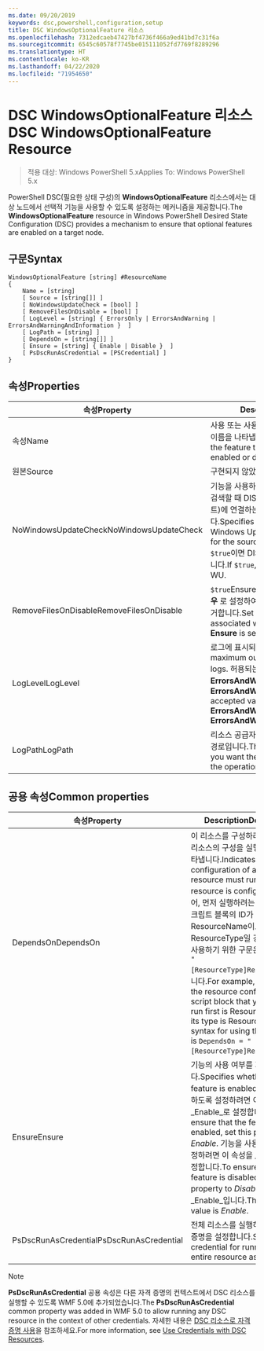 ```yaml
---
ms.date: 09/20/2019
keywords: dsc,powershell,configuration,setup
title: DSC WindowsOptionalFeature 리소스
ms.openlocfilehash: 7312edcaeb47427bf4736f466a9ed41bd7c31f6a
ms.sourcegitcommit: 6545c60578f7745be015111052fd7769f8289296
ms.translationtype: HT
ms.contentlocale: ko-KR
ms.lasthandoff: 04/22/2020
ms.locfileid: "71954650"
---
```

# <a name="dsc-windowsoptionalfeature-resource"></a><span data-ttu-id="e8509-103">DSC WindowsOptionalFeature 리소스</span><span class="sxs-lookup"><span data-stu-id="e8509-103">DSC WindowsOptionalFeature Resource</span></span>

> <span data-ttu-id="e8509-104">적용 대상: Windows PowerShell 5.x</span><span class="sxs-lookup"><span data-stu-id="e8509-104">Applies To: Windows PowerShell 5.x</span></span>

<span data-ttu-id="e8509-105">PowerShell DSC(필요한 상태 구성)의 **WindowsOptionalFeature** 리소스에서는 대상 노드에서 선택적 기능을 사용할 수 있도록 설정하는 메커니즘을 제공합니다.</span><span class="sxs-lookup"><span data-stu-id="e8509-105">The **WindowsOptionalFeature** resource in Windows PowerShell Desired State Configuration (DSC) provides a mechanism to ensure that optional features are enabled on a target node.</span></span>

## <a name="syntax"></a><span data-ttu-id="e8509-106">구문</span><span class="sxs-lookup"><span data-stu-id="e8509-106">Syntax</span></span>

```Syntax
WindowsOptionalFeature [string] #ResourceName
{
    Name = [string]
    [ Source = [string[]] ]
    [ NoWindowsUpdateCheck = [bool] ]
    [ RemoveFilesOnDisable = [bool] ]
    [ LogLevel = [string] { ErrorsOnly | ErrorsAndWarning | ErrorsAndWarningAndInformation }  ]
    [ LogPath = [string] ]
    [ DependsOn = [string[]] ]
    [ Ensure = [string] { Enable | Disable }  ]
    [ PsDscRunAsCredential = [PSCredential] ]
}
```

## <a name="properties"></a><span data-ttu-id="e8509-107">속성</span><span class="sxs-lookup"><span data-stu-id="e8509-107">Properties</span></span>

|<span data-ttu-id="e8509-108">속성</span><span class="sxs-lookup"><span data-stu-id="e8509-108">Property</span></span> |<span data-ttu-id="e8509-109">Description</span><span class="sxs-lookup"><span data-stu-id="e8509-109">Description</span></span> |
|---|---|
|<span data-ttu-id="e8509-110">속성</span><span class="sxs-lookup"><span data-stu-id="e8509-110">Name</span></span> |<span data-ttu-id="e8509-111">사용 또는 사용하지 않도록 설정하려는 기능의 이름을 나타냅니다.</span><span class="sxs-lookup"><span data-stu-id="e8509-111">Indicates the name of the feature that you want to ensure is enabled or disabled.</span></span> |
|<span data-ttu-id="e8509-112">원본</span><span class="sxs-lookup"><span data-stu-id="e8509-112">Source</span></span> |<span data-ttu-id="e8509-113">구현되지 않았습니다.</span><span class="sxs-lookup"><span data-stu-id="e8509-113">Not implemented.</span></span> |
|<span data-ttu-id="e8509-114">NoWindowsUpdateCheck</span><span class="sxs-lookup"><span data-stu-id="e8509-114">NoWindowsUpdateCheck</span></span> |<span data-ttu-id="e8509-115">기능을 사용하도록 설정하기 위해 원본 파일을 검색할 때 DISM에서 WU(Windows 업데이트)에 연결하는지 여부를 지정합니다.</span><span class="sxs-lookup"><span data-stu-id="e8509-115">Specifies whether DISM contacts Windows Update (WU) when searching for the source files to enable a feature.</span></span> <span data-ttu-id="e8509-116">`$true`이면 DISM에서 WU에 연결하지 않습니다.</span><span class="sxs-lookup"><span data-stu-id="e8509-116">If `$true`, DISM does not contact WU.</span></span> |
|<span data-ttu-id="e8509-117">RemoveFilesOnDisable</span><span class="sxs-lookup"><span data-stu-id="e8509-117">RemoveFilesOnDisable</span></span> |<span data-ttu-id="e8509-118">`$true`Ensure**가** Absent**로 설정되어 있을 경우** 로 설정하여 기능과 관련된 모든 파일을 제거합니다.</span><span class="sxs-lookup"><span data-stu-id="e8509-118">Set to `$true` to remove all files associated with the feature when **Ensure** is set to **Absent**.</span></span> |
|<span data-ttu-id="e8509-119">LogLevel</span><span class="sxs-lookup"><span data-stu-id="e8509-119">LogLevel</span></span> |<span data-ttu-id="e8509-120">로그에 표시되는 최대 출력 수준입니다.</span><span class="sxs-lookup"><span data-stu-id="e8509-120">The maximum output level shown in the logs.</span></span> <span data-ttu-id="e8509-121">허용되는 값은 **ErrorsOnly**, **ErrorsAndWarning** 및 **ErrorsAndWarningAndInformation**.</span><span class="sxs-lookup"><span data-stu-id="e8509-121">The accepted values are: **ErrorsOnly**, **ErrorsAndWarning**, and **ErrorsAndWarningAndInformation**.</span></span> |
|<span data-ttu-id="e8509-122">LogPath</span><span class="sxs-lookup"><span data-stu-id="e8509-122">LogPath</span></span> |<span data-ttu-id="e8509-123">리소스 공급자가 작업을 기록할 로그 파일의 경로입니다.</span><span class="sxs-lookup"><span data-stu-id="e8509-123">The path to a log file where you want the resource provider to log the operation.</span></span> |

## <a name="common-properties"></a><span data-ttu-id="e8509-124">공용 속성</span><span class="sxs-lookup"><span data-stu-id="e8509-124">Common properties</span></span>

|<span data-ttu-id="e8509-125">속성</span><span class="sxs-lookup"><span data-stu-id="e8509-125">Property</span></span> |<span data-ttu-id="e8509-126">Description</span><span class="sxs-lookup"><span data-stu-id="e8509-126">Description</span></span> |
|---|---|
|<span data-ttu-id="e8509-127">DependsOn</span><span class="sxs-lookup"><span data-stu-id="e8509-127">DependsOn</span></span> |<span data-ttu-id="e8509-128">이 리소스를 구성하려면 먼저 다른 리소스의 구성을 실행해야 함을 나타냅니다.</span><span class="sxs-lookup"><span data-stu-id="e8509-128">Indicates that the configuration of another resource must run before this resource is configured.</span></span> <span data-ttu-id="e8509-129">예를 들어, 먼저 실행하려는 리소스 구성 스크립트 블록의 ID가 ResourceName이고 해당 형식이 ResourceType일 경우, 이 속성을 사용하기 위한 구문은 `DependsOn = "[ResourceType]ResourceName"`입니다.</span><span class="sxs-lookup"><span data-stu-id="e8509-129">For example, if the ID of the resource configuration script block that you want to run first is ResourceName and its type is ResourceType, the syntax for using this property is `DependsOn = "[ResourceType]ResourceName"`.</span></span> |
|<span data-ttu-id="e8509-130">Ensure</span><span class="sxs-lookup"><span data-stu-id="e8509-130">Ensure</span></span> |<span data-ttu-id="e8509-131">기능의 사용 여부를 지정합니다.</span><span class="sxs-lookup"><span data-stu-id="e8509-131">Specifies whether the feature is enabled.</span></span> <span data-ttu-id="e8509-132">기능을 사용하도록 설정하려면 이 속성을 _Enable_로 설정합니다.</span><span class="sxs-lookup"><span data-stu-id="e8509-132">To ensure that the feature is enabled, set this property to _Enable_.</span></span> <span data-ttu-id="e8509-133">기능을 사용하지 않도록 설정하려면 이 속성을 _Disable_로 설정합니다.</span><span class="sxs-lookup"><span data-stu-id="e8509-133">To ensure that the feature is disabled, set the property to _Disable_.</span></span> <span data-ttu-id="e8509-134">기본값은 _Enable_입니다.</span><span class="sxs-lookup"><span data-stu-id="e8509-134">The default value is _Enable_.</span></span> |
|<span data-ttu-id="e8509-135">PsDscRunAsCredential</span><span class="sxs-lookup"><span data-stu-id="e8509-135">PsDscRunAsCredential</span></span> |<span data-ttu-id="e8509-136">전체 리소스를 실행하기 위한 자격 증명을 설정합니다.</span><span class="sxs-lookup"><span data-stu-id="e8509-136">Sets the credential for running the entire resource as.</span></span> |

> [!NOTE]
> <span data-ttu-id="e8509-137">**PsDscRunAsCredential** 공용 속성은 다른 자격 증명의 컨텍스트에서 DSC 리소스를 실행할 수 있도록 WMF 5.0에 추가되었습니다.</span><span class="sxs-lookup"><span data-stu-id="e8509-137">The **PsDscRunAsCredential** common property was added in WMF 5.0 to allow running any DSC resource in the context of other credentials.</span></span> <span data-ttu-id="e8509-138">자세한 내용은 [ DSC 리소스로 자격 증명 사용](../../../configurations/runasuser.md)을 참조하세요.</span><span class="sxs-lookup"><span data-stu-id="e8509-138">For more information, see [Use Credentials with DSC Resources](../../../configurations/runasuser.md).</span></span>